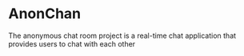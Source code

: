 # AnonChan
The anonymous chat room project is a real-time chat application that provides users to chat with each other
